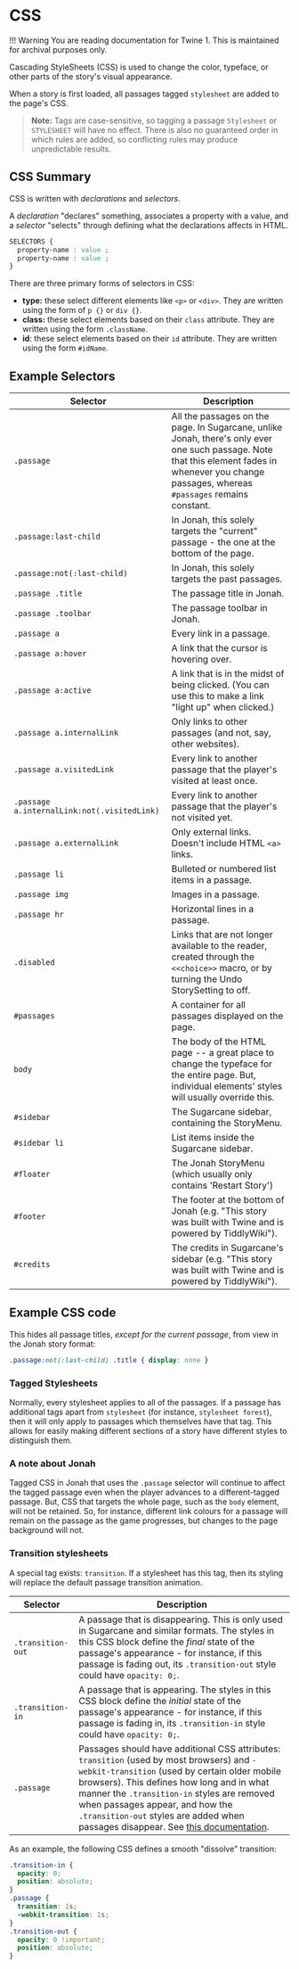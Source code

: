 # CSS

!!! Warning
    You are reading documentation for Twine 1. This is maintained for archival purposes only.

Cascading StyleSheets (CSS) is used to change the color, typeface, or other parts of the story's visual appearance.

When a story is first loaded, all passages tagged `stylesheet` are added to the page's CSS.

> **Note:** Tags are case-sensitive, so tagging a passage `Stylesheet` or `STYLESHEET` will have no effect. There is also no guaranteed order in which rules are added, so conflicting rules may produce unpredictable results.

## CSS Summary

CSS is written with *declarations* and *selectors*.

A *declaration* "declares" something, associates a property with a value, and a *selector* "selects" through defining what the declarations affects in HTML.

```css
SELECTORS {
  property-name : value ;
  property-name : value ;
}
```

There are three primary forms of selectors in CSS:

- **type:** these select different elements like `<p>` or `<div>`. They are written using the form of `p {}` or `div {}`.
- **class:** these select elements based on their `class` attribute. They are written using the form `.className`.
- **id**: these select elements based on their `id` attribute. They are written using the form `#idName`.

## Example Selectors

| Selector                                    | Description                                                                                                                                                                                                                        |
| ------------------------------------------- | ---------------------------------------------------------------------------------------------------------------------------------------------------------------------------------------------------------------------------------- |
| `.passage`                                  | All the passages on the page. In Sugarcane, unlike Jonah, there's only ever one such passage. Note that this element fades in whenever you change passages, whereas `#passages` remains constant. |
| `.passage:last-child`                       | In Jonah, this solely targets the "current" passage - the one at the bottom of the page.                                                                                                                                  |
| `.passage:not(:last-child)`                 | In Jonah, this solely targets the past passages.                                                                                                                                                                                   |
| `.passage .title`                           | The passage title in Jonah.                                                                                                                                                                                                        |
| `.passage .toolbar`                         | The passage toolbar in Jonah.                                                                                                                                                                                                      |
| `.passage a`                                | Every link in a passage.                                                                                                                                                                                                   |
| `.passage a:hover`                          | A link that the cursor is hovering over.                                                                                                                                                                                           |
| `.passage a:active`                         | A link that is in the midst of being clicked. (You can use this to make a link "light up" when clicked.)                                                                                                                           |
| `.passage a.internalLink`                   | Only links to other passages (and not, say, other websites).                                                                                                                                                                       |
| `.passage a.visitedLink`                    | Every link to another passage that the player's visited at least once.                                                                                                                                                             |
| `.passage a.internalLink:not(.visitedLink)` | Every link to another passage that the player's not visited yet.                                                                                                                                                                   |
| `.passage a.externalLink`                   | Only external links. Doesn't include HTML `<a>` links.                                                                                                                                                                             |
| `.passage li`                               | Bulleted or numbered list items in a passage.                                                                                                                                                                                      |
| `.passage img`                              | Images in a passage.                                                                                                                                                                                                      |
| `.passage hr`                               | Horizontal lines in a passage.                                                                                                                                                                                                     |
| `.disabled`                                 | Links that are not longer available to the reader, created through the `<<choice>>` macro, or by turning the Undo StorySetting to off.                                                                       |
| `#passages`                                 | A container for all passages displayed on the page.                                                                                                                                                                                |
| `body`                                      | The body of the HTML page -- a great place to change the typeface for the entire page. But, individual elements' styles will usually override this.                                                                                |
| `#sidebar`                                  | The Sugarcane sidebar, containing the StoryMenu.                                                                                                                                                                                   |
| `#sidebar li`                               | List items inside the Sugarcane sidebar.                                                                                                                                                                                           |
| `#floater`                                  | The Jonah StoryMenu (which usually only contains 'Restart Story')                                                                                                                                                                  |
| `#footer`                                   | The footer at the bottom of Jonah (e.g. "This story was built with Twine and is powered by TiddlyWiki").                                                                                                                           |
| `#credits`                                  | The credits in Sugarcane's sidebar (e.g. "This story was built with Twine and is powered by TiddlyWiki").                                                                                                                          |

## Example CSS code

This hides all passage titles, *except for the current passage*, from view in the Jonah story format:

```css
.passage:not(:last-child) .title { display: none }
```

### Tagged Stylesheets

Normally, every stylesheet applies to all of the passages. If a passage has additional tags apart from `stylesheet` (for instance, `stylesheet forest`), then it will only apply to passages which themselves have that tag. This allows for easily making different sections of a story have different styles to distinguish them.

### A note about Jonah

Tagged CSS in Jonah that uses the `.passage` selector will continue to affect the tagged passage even when the player advances to a different-tagged passage. But, CSS that targets the whole page, such as the `body` element, will not be retained. So, for instance, different link colours for a passage will remain on the passage as the game progresses, but changes to the page background will not.

### Transition stylesheets

A special tag exists: `transition`. If a stylesheet has this tag, then its styling will replace the default passage transition animation.

| Selector          | Description                                                                                                                                                                                                                                                                                                                                                                                                                  |
| ----------------- | ---------------------------------------------------------------------------------------------------------------------------------------------------------------------------------------------------------------------------------------------------------------------------------------------------------------------------------------------------------------------------------------------------------------------------- |
| `.transition-out` | A passage that is disappearing. This is only used in Sugarcane and similar formats. The styles in this CSS block define the *final* state of the passage's appearance - for instance, if this passage is fading out, its `.transition-out` style could have `opacity: 0;`.                                                                                                                                                   |
| `.transition-in`  | A passage that is appearing. The styles in this CSS block define the *initial* state of the passage's appearance - for instance, if this passage is fading in, its `.transition-in` style could have `opacity: 0;`.                                                                                                                                                                                                          |
| `.passage`        | Passages should have additional CSS attributes: `transition` (used by most browsers) and `-webkit-transition` (used by certain older mobile browsers). This defines how long and in what manner the `.transition-in` styles are removed when passages appear, and how the `.transition-out` styles are added when passages disappear. See [this documentation](https://developer.mozilla.org/en-US/docs/Web/CSS/transition). |

As an example, the following CSS defines a smooth "dissolve" transition:

```css
.transition-in {
  opacity: 0;
  position: absolute;
}
.passage {
  transition: 1s;
  -webkit-transition: 1s;
}
.transition-out {
  opacity: 0 !important;
  position: absolute;
}
```

